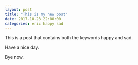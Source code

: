 ```yaml
---
layout: post
title: "This is my new post"
date: 2017-10-23 22:00:00
categories: eric happy sad
---
```

This is a post that contains both the keywords happy and sad.

Have a nice day.

Bye now.


